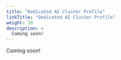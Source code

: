 ```yaml
---
title: "Dedicated AI Cluster Profile"
linkTitle: "Dedicated AI Cluster Profile"
weight: 20
description: >
  Coming soon!
---
```


Coming soon!